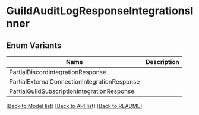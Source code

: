 # GuildAuditLogResponseIntegrationsInner

## Enum Variants

| Name | Description |
|---- | -----|
| PartialDiscordIntegrationResponse |  |
| PartialExternalConnectionIntegrationResponse |  |
| PartialGuildSubscriptionIntegrationResponse |  |

[[Back to Model list]](../README.md#documentation-for-models) [[Back to API list]](../README.md#documentation-for-api-endpoints) [[Back to README]](../README.md)


